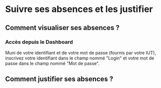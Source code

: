 # Suivre ses absences et les justifier

## Comment visualiser ses absences ?

### Accès depuis le Dashboard

Muni de votre identifiant et de votre mot de passe (fournis par votre IUT), inscrivez votre identifiant dans le champ nommé "Login" et votre mot de passe dans le champ nommé "Mot de passe".

## Comment justifier ses absences ?

